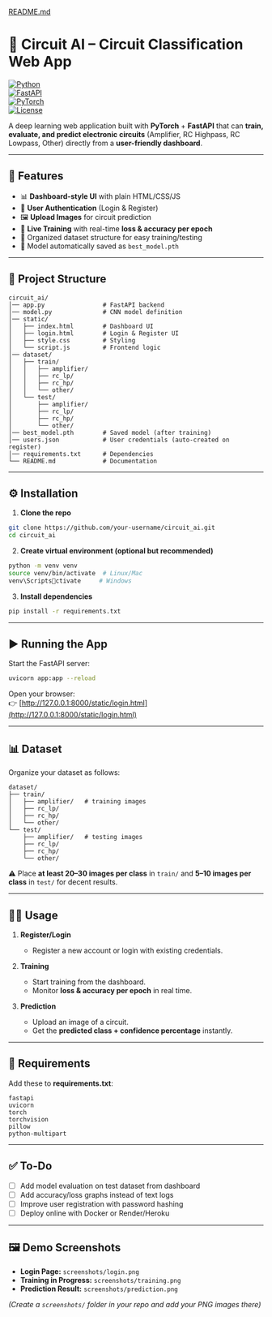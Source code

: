 [README.md](https://github.com/user-attachments/files/22097510/README.md)
# 🔌 Circuit AI – Circuit Classification Web App  

[![Python](https://img.shields.io/badge/python-3.8%2B-blue)](https://www.python.org/)  
[![FastAPI](https://img.shields.io/badge/FastAPI-0.95+-009688?logo=fastapi)](https://fastapi.tiangolo.com/)  
[![PyTorch](https://img.shields.io/badge/PyTorch-1.12+-EE4C2C?logo=pytorch)](https://pytorch.org/)  
[![License](https://img.shields.io/badge/license-MIT-green)](LICENSE)  

A deep learning web application built with **PyTorch** + **FastAPI** that can **train, evaluate, and predict electronic circuits** (Amplifier, RC Highpass, RC Lowpass, Other) directly from a **user-friendly dashboard**.  

---

## 🚀 Features  

- 📊 **Dashboard-style UI** with plain HTML/CSS/JS  
- 🔐 **User Authentication** (Login & Register)  
- 🖼️ **Upload Images** for circuit prediction  
- 🎯 **Live Training** with real-time **loss & accuracy per epoch**  
- 📂 Organized dataset structure for easy training/testing  
- 💾 Model automatically saved as `best_model.pth`  

---

## 📂 Project Structure  

```
circuit_ai/
│── app.py                # FastAPI backend
│── model.py              # CNN model definition
│── static/
│   ├── index.html        # Dashboard UI
│   ├── login.html        # Login & Register UI
│   ├── style.css         # Styling
│   └── script.js         # Frontend logic
│── dataset/
│   ├── train/
│   │   ├── amplifier/
│   │   ├── rc_lp/
│   │   ├── rc_hp/
│   │   └── other/
│   └── test/
│       ├── amplifier/
│       ├── rc_lp/
│       ├── rc_hp/
│       └── other/
│── best_model.pth        # Saved model (after training)
│── users.json            # User credentials (auto-created on register)
│── requirements.txt      # Dependencies
└── README.md             # Documentation
```

---

## ⚙️ Installation  

1. **Clone the repo**  

```bash
git clone https://github.com/your-username/circuit_ai.git
cd circuit_ai
```

2. **Create virtual environment (optional but recommended)**  

```bash
python -m venv venv
source venv/bin/activate  # Linux/Mac
venv\Scriptsctivate     # Windows
```

3. **Install dependencies**  

```bash
pip install -r requirements.txt
```

---

## ▶️ Running the App  

Start the FastAPI server:  

```bash
uvicorn app:app --reload
```

Open your browser:  
👉 [http://127.0.0.1:8000/static/login.html](http://127.0.0.1:8000/static/login.html)  

---

## 📊 Dataset  

Organize your dataset as follows:  

```
dataset/
├── train/
│   ├── amplifier/   # training images
│   ├── rc_lp/
│   ├── rc_hp/
│   └── other/
└── test/
    ├── amplifier/   # testing images
    ├── rc_lp/
    ├── rc_hp/
    └── other/
```

⚠️ Place **at least 20–30 images per class** in `train/` and **5–10 images per class** in `test/` for decent results.  

---

## 🧑‍💻 Usage  

1. **Register/Login**  
   - Register a new account or login with existing credentials.  

2. **Training**  
   - Start training from the dashboard.  
   - Monitor **loss & accuracy per epoch** in real time.  

3. **Prediction**  
   - Upload an image of a circuit.  
   - Get the **predicted class + confidence percentage** instantly.  

---

## 📌 Requirements  

Add these to **requirements.txt**:  

```
fastapi
uvicorn
torch
torchvision
pillow
python-multipart
```

---

## ✅ To-Do  

- [ ] Add model evaluation on test dataset from dashboard  
- [ ] Add accuracy/loss graphs instead of text logs  
- [ ] Improve user registration with password hashing  
- [ ] Deploy online with Docker or Render/Heroku  

---

## 🖼️ Demo Screenshots  

- **Login Page:** `screenshots/login.png`  
- **Training in Progress:** `screenshots/training.png`  
- **Prediction Result:** `screenshots/prediction.png`  

*(Create a `screenshots/` folder in your repo and add your PNG images there)*  
